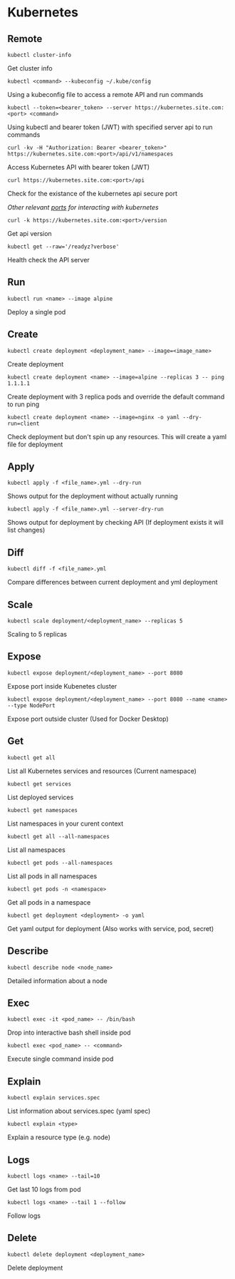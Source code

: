 # Kubernetes

## Remote

```
kubectl cluster-info
```

Get cluster info

```
kubectl <command> --kubeconfig ~/.kube/config
```

Using a kubeconfig file to access a remote API and run commands

```
kubectl --token=<bearer_token> --server https://kubernetes.site.com:<port> <command>
```

Using kubectl and bearer token (JWT) with specified server api to run commands

```
curl -kv -H "Authorization: Bearer <bearer_token>" https://kubernetes.site.com:<port>/api/v1/namespaces
```

Access Kubernetes API with bearer token (JWT)

```
curl https://kubernetes.site.com:<port>/api
```

Check for the existance of the kubernetes api secure port

*Other relevant [ports](https://github.com/freach/kubernetes-security-best-practice/blob/master/README.md#firewall-ports-fire) for interacting with kubernetes*

```
curl -k https://kubernetes.site.com:<port>/version
```

Get api version

```
kubectl get --raw='/readyz?verbose'
```

Health check the API server

## Run

```
kubectl run <name> --image alpine
```

Deploy a single pod

## Create

```
kubectl create deployment <deployment_name> --image=<image_name>
```

Create deployment

```
kubectl create deployment <name> --image=alpine --replicas 3 -- ping 1.1.1.1
```

Create deployment with 3 replica pods and override the default command to run ping

```
kubectl create deployment <name> --image=nginx -o yaml --dry-run=client
```

Check deployment but don't spin up any resources. This will create a yaml file for deployment

## Apply

```
kubectl apply -f <file_name>.yml --dry-run
```

Shows output for the deployment without actually running

```
kubectl apply -f <file_name>.yml --server-dry-run
```

Shows output for deployment by checking API (If deployment exists it will list changes)

## Diff

```
kubectl diff -f <file_name>.yml
```

Compare differences between current deployment and yml deployment

## Scale

```
kubectl scale deployment/<deployment_name> --replicas 5
```

Scaling to 5 replicas

## Expose

```
kubectl expose deployment/<deployment_name> --port 8080
```

Expose port inside Kubenetes cluster

```
kubectl expose deployment/<deployment_name> --port 8080 --name <name> --type NodePort
```

Expose port outside cluster (Used for Docker Desktop)

## Get

```
kubectl get all
```

List all Kubernetes services and resources (Current namespace)

```
kubectl get services
```

List deployed services

```
kubectl get namespaces
```

List namespaces in your curent context

```
kubectl get all --all-namespaces
```

List all namespaces

```
kubectl get pods --all-namespaces
```

List all pods in all namespaces

```
kubectl get pods -n <namespace>
```

Get all pods in a namespace

```
kubectl get deployment <deployment> -o yaml
```

Get yaml output for deployment (Also works with service, pod, secret)

## Describe

```
kubectl describe node <node_name>
```

Detailed information about a node

## Exec

```
kubectl exec -it <pod_name> -- /bin/bash
```

Drop into interactive bash shell inside pod

```
kubectl exec <pod_name> -- <command>
```

Execute single command inside pod

## Explain

```
kubectl explain services.spec
```

List information about services.spec (yaml spec)

```
kubectl explain <type>
```

Explain a resource type (e.g. node)

## Logs

```
kubectl logs <name> --tail=10
```

Get last 10 logs from pod

```
kubectl logs <name> --tail 1 --follow
```

Follow logs

## Delete

```
kubectl delete deployment <deployment_name>
```

Delete deployment
